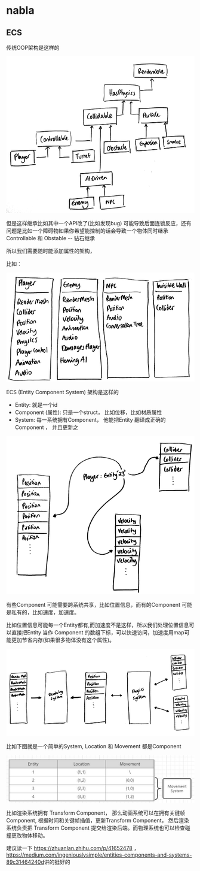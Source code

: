 # nabla



## ECS

传统OOP架构是这样的

![](img/oop.png)

但是这样继承比如其中一个API改了(比如发现bug) 可能导致后面连锁反应，还有问题是比如一个障碍物如果你希望能控制的话会导致一个物体同时继承Controllable 和 Obstable -- 钻石继承



所以我们需要随时能添加属性的架构，

比如：

![](img/ecs1.png)



ECS (Entity Component System) 架构是这样的

- Entity: 就是一个id
- Component (属性): 只是一个struct， 比如位移，比如材质属性
- System: 每一系统拥有Component， 他能把Entity 翻译成正确的Component ， 并且更新之

![](img/ecs2.png)

有些Component 可能需要跨系统共享，比如位置信息，而有的Component 可能是私有的，比如速度，加速度。

比如位置信息可能每一个Entity都有,而加速度不是这样，所以我们处理位置信息可以直接把Entity 当作  Component 的数组下标，可以快速访问，加速度用map可能更加节省内存(如果很多物体没有这个属性)。

![](img/ecs3.png)



比如下图就是一个简单的System, Location 和 Movement 都是Component

![](img/ecs0.jpg)





比如渲染系统拥有  Transform Component， 那么动画系统可以在拥有关键帧 Component, 根据时间和关键帧插值，更新Transform Component， 然后渲染系统负责把 Transform Component 提交给渲染后端。而物理系统也可以检查碰撞更改物体移动。



建议读一下 <https://zhuanlan.zhihu.com/p/41652478> ， <https://medium.com/ingeniouslysimple/entities-components-and-systems-89c31464240d>讲的挺好的